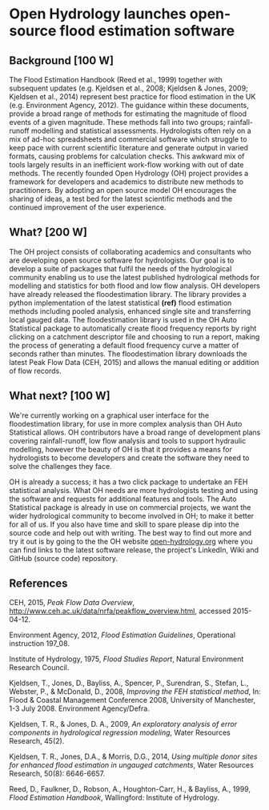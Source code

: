 # Open Hydrology launches open-source flood estimation software


## Background [100 W]

The Flood Estimation Handbook (Reed et al., 1999) together with subsequent updates (e.g. Kjeldsen et al., 2008; Kjeldsen & Jones, 2009; Kjeldsen et al., 2014) represent best practice for flood estimation in the UK (e.g. Environment Agency, 2012).
The guidance within these documents, provide a broad range of methods for estimating the magnitude of flood events of a given magnitude.
These methods fall into two groups; rainfall-runoff modelling and statistical assessments.
Hydrologists often rely on a mix of ad-hoc spreadsheets and commercial software which struggle to keep pace with current scientific literature and generate output in varied formats, causing problems for calculation checks.
This awkward mix of tools largely results in an inefficient work-flow working with out of date methods.
The recently founded Open Hydrology (OH) project provides a framework for developers and academics to distribute new methods to practitioners.
By adopting an open source model OH encourages the sharing of ideas, a test bed for the latest scientific methods and the continued improvement of the user experience.


## What? [200 W]

The OH project consists of collaborating academics and consultants who are developing open source software for hydrologists.
Our goal is to develop a suite of packages that fulfil the needs of the hydrological community enabling us to use the latest published hydrological methods for modelling and statistics for both flood and low flow analysis.
OH developers have already released the floodestimation library.
The library provides a python implementation of the latest statistical **(ref)** flood estimation methods including pooled analysis, enhanced single site and transferring local gauged data.
The floodestimation library is used in the OH Auto Statistical package to automatically create flood frequency reports by right clicking on a catchment descriptor file and choosing to run a report, making the process of generating a default flood frequency curve a matter of seconds rather than minutes.
The floodestimation library downloads the latest Peak Flow Data (CEH, 2015) and allows the manual editing or addition of flow records.


## What next? [100 W]

We're currently working on a graphical user interface for the floodestimation library, for use in more complex analysis than OH Auto Statistical allows.
OH contributors have a broad range of development plans covering rainfall-runoff, low flow analysis and tools to support hydraulic modelling, however the beauty of OH is that it provides a means for hydrologists to become developers and create the software they need to solve the challenges they face.

OH is already a success; it has a two click package to undertake an FEH statistical analysis.
What OH needs are more hydrologists testing and using the software and requests for additional features and tools.
The Auto Statistical package is already in use on commercial projects, we want the wider hydrological community to become involved in OH; to make it better for all of us.
If you also have time and skill to spare please dip into the source code and help out with writing.
The best way to find out more and try it out is by going to the the OH website [open-hydrology.org](open-hydrology.org) where you can find links to the latest software release, the project's LinkedIn, Wiki and GitHub (source code) repository.


## References

CEH, 2015, *Peak Flow Data Overview*, http://www.ceh.ac.uk/data/nrfa/peakflow_overview.html, accessed 2015-04-12.

Environment Agency, 2012, *Flood Estimation Guidelines*, Operational instruction 197_08.

Institute of Hydrology, 1975, *Flood Studies Report*, Natural Environment Research Council.

Kjeldsen, T., Jones, D., Bayliss, A., Spencer, P., Surendran, S., Stefan, L., Webster, P., & McDonald, D., 2008, *Improving the FEH statistical method*, In: Flood & Coastal Management Conference 2008, University of Manchester, 1-3 July 2008. Environment Agency/Defra.

Kjeldsen, T. R., & Jones, D. A., 2009, *An exploratory analysis of error components in hydrological regression modeling*, Water Resources Research, 45(2).

Kjeldsen, T. R., Jones, D.A., & Morris, D.G., 2014, *Using multiple donor sites for enhanced flood estimation in ungauged catchments*, Water Resources Research, 50(8): 6646-6657.

Reed, D., Faulkner, D., Robson, A., Houghton-Carr, H., & Bayliss, A., 1999, *Flood Estimation Handbook*, Wallingford: Institute of Hydrology.
